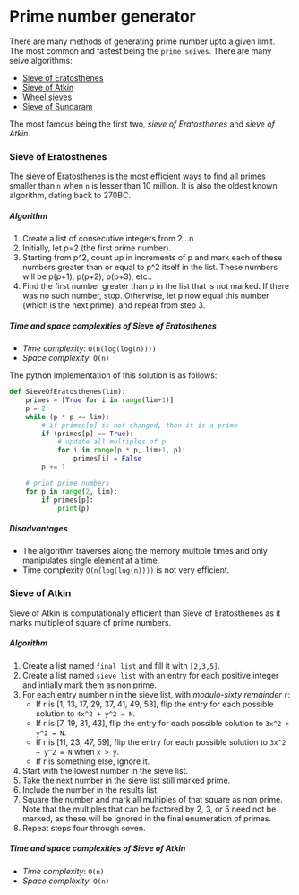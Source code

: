 # Prime number generator

There are many methods of generating prime number upto a given limit. The most common and fastest being the `prime seives`. There are many seive algorithms:

* [Sieve of Eratosthenes](https://en.wikipedia.org/wiki/Sieve_of_Eratosthenes "Wikipedia")
* [Sieve of Atkin](https://en.wikipedia.org/wiki/Sieve_of_Atkin "Wikipedia")
* [Wheel sieves](https://en.wikipedia.org/wiki/Wheel_factorization "Wikipedia")
* [Sieve of Sundaram](https://en.wikipedia.org/wiki/Sieve_of_Sundaram "Wikipedia")

The most famous being the first two, *sieve of Eratosthenes* and *sieve of Atkin*.

### Sieve of Eratosthenes

The sieve of Eratosthenes is the most efficient ways to find all primes smaller than `n` when `n` is lesser than 10 million. It is also the oldest known algorithm, dating back to 270BC.

##### Algorithm

1. Create a list of consecutive integers from 2...n
2. Initially, let p=2 (the first prime number).
3. Starting from p^2, count up in increments of p and mark each of these numbers greater than or equal to p^2 itself in the list. These numbers will be p(p+1), p(p+2), p(p+3), etc..
4. Find the first number greater than p in the list that is not marked. If there was no such number, stop. Otherwise, let p now equal this number (which is the next prime), and repeat from step 3.

##### Time and space complexities of Sieve of Eratosthenes

* *Time complexity*: `O(n(log(log(n))))`
* *Space complexity*: `O(n)`

The python implementation of this solution is as follows:

```python
def SieveOfEratosthenes(lim):
    primes = [True for i in range(lim+1)]
    p = 2
    while (p * p <= lim):
        # if primes[p] is not changed, then it is a prime
        if (primes[p] == True):
            # update all multiples of p
            for i in range(p * p, lim+1, p):
                primes[i] = False
        p += 1

    # print prime numbers
    for p in range(2, lim):
        if primes[p]:
            print(p)
```

##### Disadvantages

* The algorithm traverses along the memory multiple times and only manipulates single element at a time.
* Time complexity `O(n(log(log(n))))` is not very efficient.

### Sieve of Atkin

Sieve of Atkin is computationally efficient than Sieve of Eratosthenes as it marks multiple of square of prime numbers.

##### Algorithm

1. Create a list named `final list` and fill it with `[2,3,5]`.
2. Create a list named `sieve list` with an entry for each positive integer and intially mark them as non prime.
3. For each entry number n in the sieve list, with *modulo-sixty remainder* `r`:
   * If r is [1, 13, 17, 29, 37, 41, 49, 53], flip the entry for each possible solution to `4x^2 + y^2 = N`.
   * If r is [7, 19, 31, 43], flip the entry for each possible solution to `3x^2 + y^2 = N`.
   * If r is [11, 23, 47, 59], flip the entry for each possible solution to `3x^2 – y^2 = N` when `x > y`.
   * If r is something else, ignore it.
4. Start with the lowest number in the sieve list.
5. Take the next number in the sieve list still marked prime.
6. Include the number in the results list.
7. Square the number and mark all multiples of that square as non prime. Note that the multiples that can be factored by 2, 3, or 5 need not be marked, as these will be ignored in the final enumeration of primes.
8. Repeat steps four through seven.

##### Time and space complexities of Sieve of Atkin

* *Time complexity*: `O(n)`
* *Space complexity*: `O(n)`
